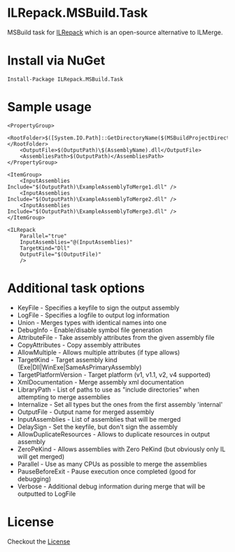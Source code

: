 ﻿ILRepack.MSBuild.Task
=====================

MSBuild task for [ILRepack](https://github.com/gluck/il-repack) which is an open-source alternative to ILMerge.

Install via NuGet
=================
	Install-Package ILRepack.MSBuild.Task

Sample usage
============

<Target Name="ILRepack" DependsOnTargets="Build" Condition="'$(Configuration)' == 'Release'">
	
	<PropertyGroup>
	    <RootFolder>$([System.IO.Path]::GetDirectoryName($(MSBuildProjectDirectory)))</RootFolder>
		<OutputFile>$(OutputPath)\$(AssemblyName).dll</OutputFile>
		<AssembliesPath>$(OutputPath)</AssembliesPath>
	</PropertyGroup>

	<ItemGroup>
		<InputAssemblies Include="$(OutputPath)\ExampleAssemblyToMerge1.dll" />
		<InputAssemblies Include="$(OutputPath)\ExampleAssemblyToMerge2.dll" />
		<InputAssemblies Include="$(OutputPath)\ExampleAssemblyToMerge3.dll" />
    </ItemGroup>

    <ILRepack 
		Parallel="true" 
		InputAssemblies="@(InputAssemblies)"
		TargetKind="Dll"
		OutputFile="$(OutputFile)"
		/>

  </Target>

Additional task options
=======================

* KeyFile - Specifies a keyfile to sign the output assembly
* LogFile - Specifies a logfile to output log information
* Union -  Merges types with identical names into one
* DebugInfo - Enable/disable symbol file generation
* AttributeFile - Take assembly attributes from the given assembly file
* CopyAttributes - Copy assembly attributes
* AllowMultiple - Allows multiple attributes (if type allows)
* TargetKind - Target assembly kind (Exe|Dll|WinExe|SameAsPrimaryAssembly)
* TargetPlatformVersion - Target platform (v1, v1.1, v2, v4 supported)
* XmlDocumentation - Merge assembly xml documentation
* LibraryPath - List of paths to use as "include directories" when attempting to merge assemblies
* Internalize - Set all types but the ones from the first assembly 'internal'
* OutputFile - Output name for merged assembly
* InputAssemblies - List of assemblies that will be merged
* DelaySign - Set the keyfile, but don't sign the assembly
* AllowDuplicateResources - Allows to duplicate resources in output assembly 
* ZeroPeKind - Allows assemblies with Zero PeKind (but obviously only IL will get merged)
* Parallel - Use as many CPUs as possible to merge the assemblies
* PauseBeforeExit - Pause execution once completed (good for debugging)
* Verbose - Additional debug information during merge that will be outputted to LogFile

License
=======
Checkout the [License](https://github.com/peters/ILRepack.MSBuild.Task/blob/master/LICENSE.md)
